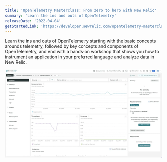 ```yaml
---
title: 'OpenTelemetry Masterclass: From zero to hero with New Relic' 
summary: 'Learn the ins and outs of OpenTelemetry' 
releaseDate: '2022-04-04' 
getStartedLink: 'https://developer.newrelic.com/opentelemetry-masterclass'
---
```


Learn the ins and outs of OpenTelemetry starting with the basic concepts arounds telemetry, followed by key concepts and components of OpenTelemetry, and end with a hands-on workshop that shows you how to instrument an application in your preferred language and analyze data in New Relic.



![Screenshot showing OpenTelemetry](./images/otel_masterclass.webp "Screenshot showing OpenTelemetry")

